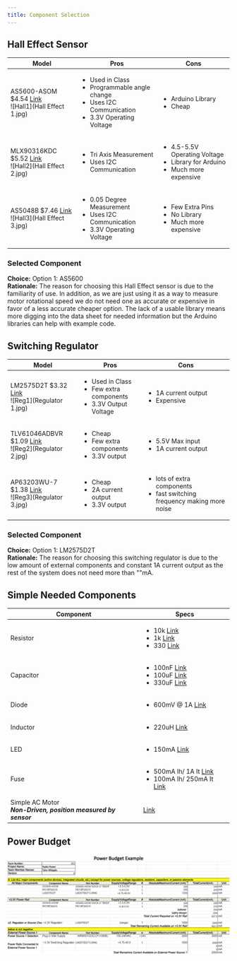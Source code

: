```yaml
---
title: Component Selection
---
```


## Hall Effect Sensor

| Model | Pros | Cons |
| ----- | ------------ | ------------ |
| AS5600-ASOM $4.54 [Link](https://www.digikey.com/en/products/detail/ams-osram/AS5600-ASOM/4914332) <br> ![Hall1](Hall Effect 1.jpg) | <ul><li>Used in Class</li><li>Programmable angle change</li><li>Uses I2C Communication</li><li>3.3V Operating Voltage</li></ul> | <ul><li>Arduino Library</li><li>Cheap</li></ul> |
| MLX90316KDC $5.52 [Link](https://www.digikey.com/en/products/detail/melexis-technologies-nv/MLX90316KDC-BDG-100-RE/2242692) <br> ![Hall2](Hall Effect 2.jpg) | <ul><li>Tri Axis Measurement</li><li>Uses I2C Communication</li></ul> | <ul><li>4.5-5.5V Operating Voltage</li><li>Library for Arduino</li><li>Much more expensive</li></ul> |
| AS5048B $7.46 [Link](https://www.digikey.com/en/products/detail/ams-osram-usa-inc/AS5048B-HTSP-500/3188616) <br> ![Hall3](Hall Effect 3.jpg) | <ul><li>0.05 Degree Measurement</li><li>Uses I2C Communication</li><li>3.3V Operating Voltage</li></ul> | <ul><li>Few Extra Pins</li><li>No Library</li><li>Much more expensive</li></ul> |

### Selected Component
**Choice:** Option 1: AS5600<br>
**Rationale:** The reason for choosing this Hall Effect sensor is due to the familiarity of use. In addition, as we are just using it as a way to measure motor rotational speed we do not need one as accurate or expensive in favor of a less accurate cheaper option. The lack of a usable library means more digging into the data sheet for needed information but the Arduino libraries can help with example code.

## Switching Regulator

| Model | Pros | Cons |
| ----- | ------------ | ------------ |
| LM2575D2T $3.32 [Link](https://www.digikey.com/en/products/detail/onsemi/LM2575D2T-3-3R4G/1476688) <br> ![Reg1](Regulator 1.jpg) | <ul><li>Used in Class</li><li>Few extra components</li><li>3.3V Output Voltage</li></ul> | <ul><li>1A current output</li><li>Expensive</li></ul> |
| TLV61046ADBVR $1.09 [Link](https://www.digikey.com/en/products/detail/texas-instruments/TLV61046ADBVR/8133008) <br> ![Reg2](Regulator 2.jpg) | <ul><li>Cheap</li><li>Few extra components</li><li>3.3V output</li></ul> | <ul><li>5.5V Max input</li><li>1A current output</li></ul> |
| AP63203WU-7 $1.38 [Link](https://www.digikey.com/en/products/detail/diodes-incorporated/AP63203WU-7/9858426) <br> ![Reg3](Regulator 3.jpg) | <ul><li>Cheap</li><li>2A current output</li><li>3.3V output</li></ul> | <ul><li>lots of extra components</li><li>fast switching frequency making more noise</li></ul> |

### Selected Component
**Choice:** Option 1: LM2575D2T<br>
**Rationale:** The reason for choosing this switching regulator is due to the low amount of external components and constant 1A current output as the rest of the system does not need more than ""mA.

## Simple Needed Components

| Component | Specs |
| --------- | ----- |
| Resistor | <ul><li>10k [Link](https://www.digikey.com/en/products/detail/stackpole-electronics-inc/RMCF2010FT10K0/1758376)</li><li>1k [Link](https://www.digikey.com/en/products/detail/stackpole-electronics-inc/RNCP1206FTD1K00/2240337)</li><li>330 [Link](https://www.digikey.com/en/products/detail/stackpole-electronics-inc/RMCF2010JT1K20/1757109)</li><ul> |
| Capacitor | <ul><li>100nF [Link](https://www.digikey.com/en/products/detail/yageo/CC0805KRX7R9BB104/302874)</li><li>100uF [Link](https://www.digikey.com/en/products/detail/murata-electronics/GRM31CD80J107MEA8K/13905021)</li><li>330uF [Link](https://www.digikey.com/en/products/detail/murata-electronics/GRM32ER60G337ME05L/6155746)</li><ul> |
| Diode | <ul><li>600mV @ 1A [Link](https://www.digikey.com/en/products/detail/micro-commercial-co/B5819WS-TP/2213555)</li><ul> |
| Inductor | <ul><li>220uH [Link](https://www.digikey.com/en/products/detail/bourns-inc/CM453232-221KL/1970080)</li><ul> |
| LED | <ul><li>150mA [Link](https://www.digikey.com/en/products/detail/ams-osram-usa-inc/GT-JTLPS1-13-KKLN-25-1-150-R33/16820475)</li><ul> |
| Fuse | <ul><li>500mA Ih/ 1A It [Link](https://www.digikey.com/en/products/detail/bel-fuse-inc/0ZCG0050AF2C/4156100)</li><li>100mA Ih/ 250mA It [Link](https://www.digikey.com/en/products/detail/bel-fuse-inc/0ZCH0010FF2E/4156118)</li><ul> |
| Simple AC Motor<br> ***Non-Driven, position measured by sensor*** | [Link](https://www.digikey.com/en/products/detail/sparkfun-electronics/ROB-11696/6163657?gclsrc=aw.ds&&utm_adgroup=&utm_source=google&utm_medium=cpc&utm_campaign=PMax%20Shopping_Product_Low%20ROAS%20Categories&utm_term=&utm_content=&utm_id=go_cmp-20243063506_adg-_ad-__dev-c_ext-_prd-6163657_sig-CjwKCAiA2JG9BhAuEiwAH_zf3oq15u6VnL4cq87XFDrNdmTuq9TBOPO5mJv7fST6NklMeJz0bCmOzxoCzhsQAvD_BwE&gad_source=1&gclid=CjwKCAiA2JG9BhAuEiwAH_zf3oq15u6VnL4cq87XFDrNdmTuq9TBOPO5mJv7fST6NklMeJz0bCmOzxoCzhsQAvD_BwE&gclsrc=aw.ds) |

## Power Budget

![PowerBudget](PowerBudget.png)